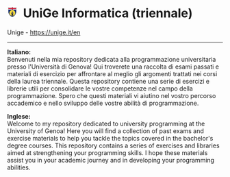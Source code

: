 # <img src="logo.png" height=24>&nbsp; UniGe Informatica (triennale)

Unige - https://unige.it/en

<hr>

**Italiano:** <br>
Benvenuti nella mia repository dedicata alla programmazione universitaria presso l'Università di Genova! Qui troverete una raccolta di esami passati e materiali di esercizio per affrontare al meglio gli argomenti trattati nei corsi della laurea triennale. Questa repository contiene una serie di esercizi e librerie utili per consolidare le vostre competenze nel campo della programmazione. Spero che questi materiali vi aiutino nel vostro percorso accademico e nello sviluppo delle vostre abilità di programmazione.

**Inglese:** <br>
Welcome to my repository dedicated to university programming at the University of Genoa! Here you will find a collection of past exams and exercise materials to help you tackle the topics covered in the bachelor's degree courses. This repository contains a series of exercises and libraries aimed at strengthening your programming skills. I hope these materials assist you in your academic journey and in developing your programming abilities.
